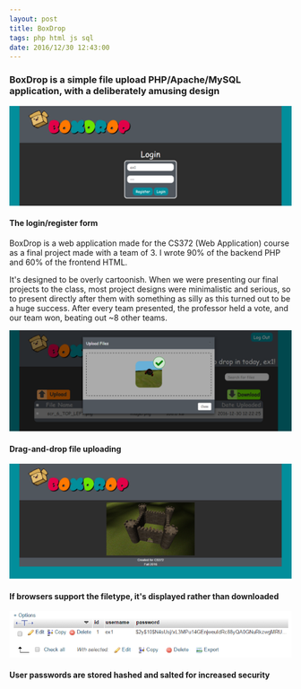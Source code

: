 ```yaml
---
layout: post
title: BoxDrop
tags: php html js sql
date: 2016/12/30 12:43:00
---
```


### BoxDrop is a simple file upload PHP/Apache/MySQL application, with a deliberately amusing design

![](/assets/img/boxdrop/login.png)

#### The login/register form

<!--more-->

BoxDrop is a web application made for the CS372 (Web Application) course as a final project made with a team of 3. I wrote 90% of the backend PHP and 60% of the frontend HTML.

It's designed to be overly cartoonish. When we were presenting our final projects to the class, most project designs were minimalistic and serious, so to present directly after them with something as silly as this turned out to be a huge success. After every team presented, the professor held a vote, and our team won, beating out ~8 other teams.

![](/assets/img/boxdrop/upload.png)

#### Drag-and-drop file uploading

![](/assets/img/boxdrop/view.png)

#### If browsers support the filetype, it's displayed rather than downloaded

![](/assets/img/boxdrop/password.png)

#### User passwords are stored hashed and salted for increased security
